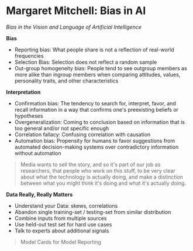 # Margaret Mitchell: Bias in AI
*Bias in the Vision and Language of Artificial Intelligence*

**Bias**
- Reporting bias: What people share is not a reflection of real-world frequencies
- Selection Bias: Selection does not reflect a random sample
- Out-group homogeneity bias: People tend to see outgroup members as more alike than ingroup members when comparing attitudes, values, personality traits, and other characteristics

**Interpretation**
- Confirmation bias: The tendency to search for, interpret, favor, and recall information in a way that confirms one's preexisting beliefs or hypotheses
- Overgeneralization: Coming to conclusion based on information that is too general and/or not specific enough
- Correlation fallacy: Confusing correlation with causation
- Automation bias: Propensity for humans to favor suggestions from automated decision-making systems over contradictory information without automation

> Media wants to sell the story, and so it's part of our job as researchers, that people who work on this stuff, to be very clear about what the technology is actually doing, and make a distinction between what you might think it's doing and what it's actually doing.

**Data Really, Really Matters**
- Understand your Data: skews, correlations
- Abandon single training-set / testing-set from similar distribution
- Combine inputs from multiple sources
- Use held-out test set for hard use cases
- Talk to experts about additional signals

> Model Cards for Model Reporting
